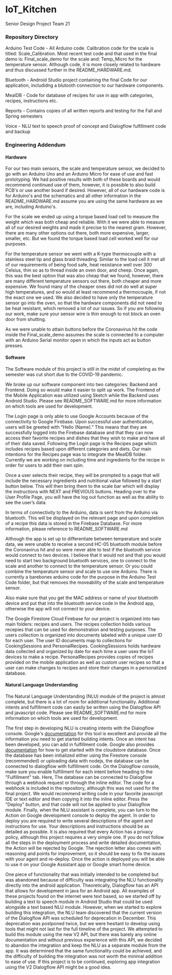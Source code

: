 # IoT_Kitchen
Senior Design Project Team 21

### Repository Directory
Arduino Test Code - All Arduino code.  Calibration code for the scale is titled: Scale_Calibration.  Most recent test code and that used in the final demo is: Final_scale_demo for the scale and: Temp_Micro for the temperature sensor.  Although code, it is more closely related to hardware and thus discussed further in the README_HARDWARE.md.

Bluetooth - Android Studio project containing the final Code for our application, includidng a blutooth connection to our hardware components.

MealDB - Code for database of recipes for use in app with categories, recipes, instructions etc.

Reports - Contains copies of all written reports and testing for the Fall and Spring semesters

Voice - NLU text to speech proof of concept and Dialogflow fulfillment code and backup

### Engineering Addendum

#### Hardware
For our two main sensors, the scale and temperature sensor, we decided to go with an Arduino Uno and an Arduino Micro for ease of use and fast prototyping.  We had positive results with both of these boards and would recommend continued use of them, however, it is possible to also build PCB's or use another board if desired.  However, all of our hardware code is for Arduino's and the schematics and all other information in the README_HARDWARE.md assume you are using the same hardware as we are, including Arduino's.

For the scale we ended up using a torque based load cell to measure the weight which was both cheap and reliable.  With it we were able to measure all of our desired weights and made it precise to the nearest gram.  However, there are many other options out there, both more expensive, larger, smaller, etc. But we found the torque based load cell worked well for our purposes.

For the temperature sensor we went with a K-type thermocouple with a stainless steel tip and glass braid threading.  Similar to the load cell it met all of our requirements of being food safe, heat resistance well over 300 Celsius, thin so as to thread inside an oven door, and cheep.  Once again, this was the best option that was also cheap that we found, however, there are many different temperature sensors out there, both cheaper and more expensive.  We found many of the cheaper ones did not do well at super high temperatures, and so would at least recommend a thermocouple, if not the exact one we used.  We also decided to have only the temperature sensor go into the oven, so that the hardware components did not need to be heat resistant, which removed a lot of our issues.  So if you are following our work, make sure your sensor wire is thin enough to not block an oven door from shutting.

As we were unable to attain buttons before the Coronavirus hit the code inside the Final_scale_demo assumes the scale is connected to a computer with an Arduino Serial monitor open in which the inputs act as button presses.

#### Software 
The Software module of this project is still in the midst of completing as the semester was cut short due to the COVID-19 pandemic. 

We broke up our software component into two categories: Backend and Frontend. Doing so would make it easier to split up work. The Frontend of the Mobile Application was utilized using Sketch while the Backend uses Android Studio. Please see README_SOFTWARE.md for more information on which tools are used for development.

The Login page is only able to use Google Accounts because of the connectivity to Google Firebase. Upon successful user authentication, users will be greeted with “Hello (Name).” This means that they are successfully logged into the Firebase database and that they can now access their favorite recipes and dishes that they wish to make and have all of their data saved. Following the Login page is the Recipes page which includes recipes based upon different categories and diets. Our main intentions for the Recipes page was to integrate the MealDB folder. Currently we are working on including time and ingredients for the recipe in order for users to add their own spin.

Once a user selects their recipe, they will be prompted to a page that will include the necessary ingredients and nutritional value followed by a start button below. This will then bring them to the scale bar which will display the instructions with NEXT and PREVIOUS buttons. Heading over to the User Profile Page, you will have the log out function as well as the ability to see the user’s data.

In terms of connectivity to the Arduino, data is sent from the Arduino via bluetooth. This will be displayed on the relevant page and upon completion of a recipe this data is stored in the Firebase Database. For more information, please reference to README_SOFTWARE.md

Although the app is set up to differentiate between temperature and scale data, we were unable to receive a second HC-05 bluetooth module before the Coronavirus hit and so were never able to test if the bluetooth service would connect to two devices.  I believe that it would not and that you would need to start two background bluetooth services, one to connect to the scale and another to connect to the temperature sensor.  Or you could combine the temperature sensor and scale to use one Arduino.  There is currently a barebones arduino code for the purpose in the Arduino Test Code folder, but that removes the moveability of the scale and temperature sensor.

Also make sure that you get the MAC address or name of your bluetooth device and put that into the bluetooth service code in the Android app, otherwise the app will not connect to your device.

The Google Firestore Cloud Firebase for our project is organized into two main folders: recipes and users. The recipes collection holds various recepies that can be used for demonstration and testing purposes. The users collection is organized into documents labeled with a unique user ID for each user. The user ID documents map to collections for CookingSessions and PersonalRecipes. CookingSessions holds hardware data collected and organized by date for each time a user uses the IoT devices to make a recipe. PersonalRecipes provides copies of recipes provided on the mobile application as well as custom user recipes so that a user can make changes to recipes and store their changes in a personalized database. 


#### Natural Language Understanding
The Natural Language Understanding (NLU) module of the project is almost complete, but there is a lot of room for additional functionality. Additional intents and fulfillment code can easily be written using the Dialogflow API and javascript code. Please see 
README_SOFTWARE.md for more information on which tools are used for development.

The first step in developing NLU is creating intents with the Dialogflow console. Google's [documentation](https://cloud.google.com/dialogflow/docs) for this tool is excellent and provide all the information you need to get started building intents. Once an intent has been developed, you can add in fulfillment code. Google also provides [documentation](https://cloud.google.com/firestore/docs) for how to get started with the cloudstore database. Once the database has been initialized either using the Firestore console (recommended) or uploading data with nodejs, the database can be connected to dialogflow with fulfillment code. On the Dialogflow console, make sure you enable fulfillment for each intent before heading to the "Fulfillment" tab. Here, The database can be connected to Dialogflow through a webhook request or through the inline editor. The code for a webhook is included in the repository, although this was not used for the final project. We would recommend writing code in your favorite javascript IDE or text editor and then copying it into the inline editor. Press the "Deploy" button, and that code will not be applied to your Dialogflow module. Finally, when the NLU assistant is complete, you can turn to the Action on Google development console to deploy the agent. In order to deploy you are required to write several descriptions of the agent and instructions for use. Your descriptions and instructions should be as detailed as possible. It is also required that every Action has a privacy policy, although this project requires a very simple one. If you do not follow all the steps in the deployment process and write detailed documentation, the Action will be rejected by Google. The rejection letter also comes with reasoning and points for improvement, so it should be easy to fix the issues with your agent and re-deploy. Once the action is deployed you will be able to use it on your Google Assistant app or Google smart home device. 

One piece of functionality that was initially intended to be completed but was abandoned because of difficulty was integrating the NLU functionality directly into the android application. Theoretically, Dialogflow has an API that allows for development in java for an Android app. All examples of these projects found on the internet were text based, so we started off by building a text to speech module in Android Studio that could be used alongside a text based NLU module. However, when we started to explore building this integration, the NLU team discovered that the current version of the Dialogflow API was scheduled for deprecation in December. This deprecation was postponed twice, but we were hesitant to develop using tools that might not last for the full timeline of the project. We attempted to build this module using the new V2 API, but there was barely any online documentation and without previous experience with this API, we decided to abandon the integration and keep the NLU as a separate module from the app. It was determined that the same functionality could be achieved, and the difficulty of building the integration was not worth the minimal addition to ease of use. If this project is to be continued, exploring app integration using the V2 Dialogflow API might be a good idea. 

